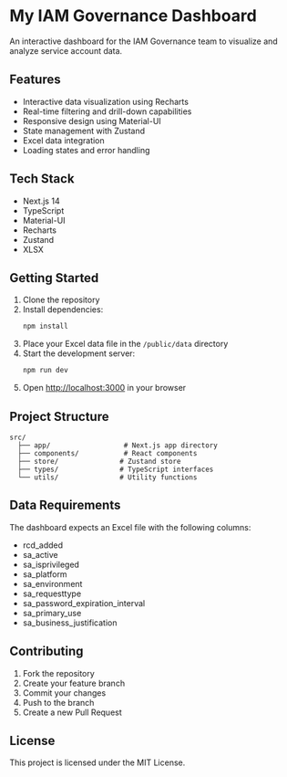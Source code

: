# My IAM Governance Dashboard

An interactive dashboard for the IAM Governance team to visualize and analyze service account data.

## Features

- Interactive data visualization using Recharts
- Real-time filtering and drill-down capabilities
- Responsive design using Material-UI
- State management with Zustand
- Excel data integration
- Loading states and error handling

## Tech Stack

- Next.js 14
- TypeScript
- Material-UI
- Recharts
- Zustand
- XLSX

## Getting Started

1. Clone the repository
2. Install dependencies:
   ```bash
   npm install
   ```
3. Place your Excel data file in the `/public/data` directory
4. Start the development server:
   ```bash
   npm run dev
   ```
5. Open [http://localhost:3000](http://localhost:3000) in your browser

## Project Structure

```
src/
  ├── app/                  # Next.js app directory
  ├── components/           # React components
  ├── store/               # Zustand store
  ├── types/               # TypeScript interfaces
  └── utils/               # Utility functions
```

## Data Requirements

The dashboard expects an Excel file with the following columns:
- rcd_added
- sa_active
- sa_isprivileged
- sa_platform
- sa_environment
- sa_requesttype
- sa_password_expiration_interval
- sa_primary_use
- sa_business_justification

## Contributing

1. Fork the repository
2. Create your feature branch
3. Commit your changes
4. Push to the branch
5. Create a new Pull Request

## License

This project is licensed under the MIT License.
